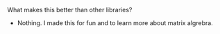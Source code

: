 What makes this better than other libraries?
 - Nothing. I made this for fun and to learn more about matrix algrebra.
